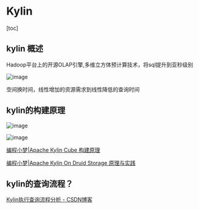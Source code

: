 # Kylin

[toc]

## kylin 概述

Hadoop平台上的开源OLAP引擎,多维立方体预计算技术，将sql提升到亚秒级别

![image](http://static.lovedata.net/jpg/2018/7/4/4bb2dc72ea9e7c1ca0fe7f39b39ee58a.jpg-wm)

空间换时间，线性增加的资源需求到线性降低的查询时间

## kylin的构建原理

![image](http://static.lovedata.net/jpg/2018/7/10/05133de3b393e6366d11797a2386987b.jpg-wm)

![image](http://static.lovedata.net/jpg/2018/7/10/da963f940d5ec0716df33433d0d5811d.jpg-wm)

[编程小梦|Apache Kylin Cube 构建原理](https://blog.bcmeng.com/post/kylin-cube.html)

[编程小梦|Apache Kylin On Druid Storage 原理与实践](https://blog.bcmeng.com/post/kylin-on-druid-storage.html#4-%E7%A7%BB%E9%99%A4kylin%E6%9F%A5%E8%AF%A2%E6%97%B6%E7%9A%84%E6%A0%B8%E5%BF%83%E6%95%B0%E6%8D%AE%E7%BB%93%E6%9E%84gtrecord)

## kylin的查询流程？

[Kylin执行查询流程分析 - CSDN博客](https://blog.csdn.net/yu616568/article/details/50838504)